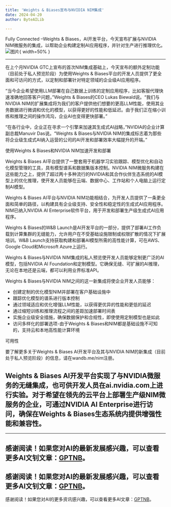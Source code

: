 ```yaml
---
title: 'Weights & Biases宣布与NVIDIA NIM集成'
date: 2024-04-20
author: ByteAILib

---
```


Fully Connected –Weights & Biases，AI开发平台，今天宣布扩展与NVIDIA NIM微服务的集成，以帮助企业构建定制AI应用程序，并针对生产进行推理优化。![图片](https://ai-techpark.com/wp-content/uploads/2020/06/Buyer-Guide-500x281-1.jpg){ width=50% }

---
在上个月NVIDIA GTC上宣布的首次NIM集成基础上，今天宣布的额外定制功能（目前处于私人预览阶段）为使用Weights & Biases平台的开发人员提供了更全面和可访问的方式，以定制和部署针对特定领域的企业级AI应用程序。

“当今企业希望使用LLM部署在自己数据上训练的定制应用程序，比如客服代理快速准确地回答客户问题，”Weights & Biases的CEO Lukas Biewald说。“我们与NVIDIA NIM的扩展集成将为我们的客户提供他们想要的更高LLM性能，使用其业务数据进行微调和优化的模型，以获得更好的性能和低延迟。由于我们正在缩小训练和推理之间的操作鸿沟，企业AI也变得更快部署。”

“在各行业中，企业正在寻求一个引擎来加速其生成式AI战略，”NVIDIA的企业计算副总裁Manuvir Das说。“Weights & Biases与NVIDIA NIM的集成标志着为那些将企业级生成式AI纳入运营的公司的AI开发和部署效率大幅提升的开端。”

使用Weights & Biases和NVIDIA NIM加速开发和部署

Weights & Biases AI平台提供了一整套用于机器学习实验跟踪、模型优化和自动化模型管理的工具，具有模型谱系和数据集版本控制。NVIDIA NIM微服务构建在这些能力之上，提供了超过两十多种流行的NVIDIA和其合作伙伴生态系统的AI模型上的优化推理，使开发人员能够在云端、数据中心、工作站和个人电脑上运行定制AI模型。

Weights & Biases AI平台与NVIDIA NIM功能相结合，为开发人员提供了一条更全面和简单的路径，以构建具有企业级支持、安全性和稳定性的生成式AI应用程序。NIM已纳入NVIDIA AI Enterprise软件平台，用于开发和部署生产级生成式AI应用程序。

Weights & Biases的W&B Launch是AI开发平台的一部分，提供了部署AI工作负载到计算集群的无缝能力，允许用户在不受基础设施限制或权限扩散的情况下扩展培训。W&B Launch支持获取构建和部署AI模型所需的高性能计算，可在AWS、Google Cloud和Microsoft Azure上运行。

Weights & Biases与NVIDIA NIM集成的私人预览使开发人员能够定制更广泛的AI模型，包括NVIDIA AI Foundation和定制模型。它确保无缝、可扩展的AI推理，无论在本地还是云端，都可以利用业界标准API。

Weights & Biases与NVIDIA NIM之间的这一新集成将使企业开发人员能够：

- 创建定制的优化模型NIM并部署在客户基础设施中
- 跟踪优化模型的谱系进行版本控制
- 通过领域适应和优化增强LLM性能，以获得更优异的性能和更低的延迟
- 通过缩短训练和推理流程之间的差距加速部署时间表
- 实施企业级安全措施，确保数据保护和合规性，即使使用定制模型也是如此
- 访问多样化的部署选项-由于Weights & Biases和NIM都是基础设施不可知的，支持云和本地高性能计算环境

可用性

要了解更多关于Weights & Biases AI开发平台及其与NVIDIA NIM的新集成（目前处于私人预览阶段）的信息，请在wandb.me/nim注册。

Weights & Biases AI开发平台实现了与NVIDIA微服务的无缝集成，也可供开发人员在ai.nvidia.com上进行实验。对于希望在领先的云平台上部署生产级NIM微服务的企业，可通过NVIDIA AI Enterprise进行访问，确保在Weights & Biases生态系统内提供增强性能和兼容性。
---

---
感谢阅读！如果您对AI的最新发展感兴趣，可以查看更多AI文钊文章：[GPTNB](https://gptnb.com)。
---
感谢阅读！如果您对AI的最新发展感兴趣，可以查看更多AI文钊文章：[GPTNB](https://gptnb.com)。
---
感谢阅读！如果您对AI的更多资讯感兴趣，可以查看更多AI文章：[GPTNB](https://gptnb.com)。